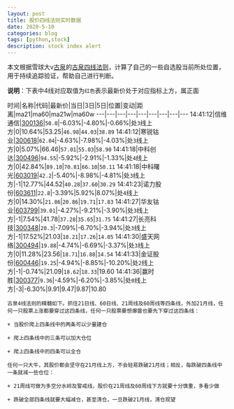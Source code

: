 ```yaml
---
layout: post
title: 股价四线法则实时数据
date: 2020-5-10
categories: blog
tags: [python,stock]
description: stock index alert
---
```



本文根据雪球大v[古泉](https://xueqiu.com/u/7148646888)的[古泉四线法则](https://xueqiu.com/7148646888/130498192)，计算了自己的一些自选股当前所处位置，用于持续追踪验证，帮助自己进行判断。

**说明**：下表中4线对应取值为`红色`表示最新价处于对应指标上方，属正面

时间|名称|代码|最新价|当日|3日|5日|位置|变动|距离|ma21|ma60|ma21w|ma60w
---|---|---|---|---|---|---|---|---
14:41:12|信维通信|[300136](https://xueqiu.com/S/SZ300136)|`50.0`|-6.03%|-4.80%|-0.66%|处`3`线上方|0|10.64%|53.25|`46.98`|`44.03`|`38.89`
14:41:12|寒锐钴业|[300618](https://xueqiu.com/S/SZ300618)|`62.04`|-4.63%|-7.98%|-4.03%|处`3`线上方|0|5.07%|66.46|`57.01`|`55.03`|`58.90`
14:41:18|中科创达|[300496](https://xueqiu.com/S/SZ300496)|`94.55`|-5.92%|-2.91%|-1.33%|处`4`线上方|0|42.84%|`89.10`|`70.81`|`66.10`|`50.11`
14:41:18|中科曙光|[603019](https://xueqiu.com/S/SH603019)|`42.2`|-5.40%|-8.98%|-4.81%|处`3`线上方|-1|12.77%|44.52|`40.28`|`37.60`|`30.29`
14:41:23|诺力股份|[603611](https://xueqiu.com/S/SH603611)|`22.8`|-3.39%|5.92%|8.07%|处`4`线上方|0|14.30%|`21.86`|`20.86`|`19.71`|`17.83`
14:41:27|华友钴业|[603799](https://xueqiu.com/S/SH603799)|`39.01`|-4.27%|-9.21%|-3.90%|处`3`线上方|-1|7.54%|41.78|`37.28`|`35.65`|`31.75`
14:41:27|长亮科技|[300348](https://xueqiu.com/S/SZ300348)|`20.3`|-7.09%|-6.70%|-3.94%|处`3`线上方|-1|17.52%|21.03|`18.21`|`17.26`|`14.05`
14:41:30|盛天网络|[300494](https://xueqiu.com/S/SZ300494)|`19.88`|-4.74%|-6.69%|-3.37%|处`3`线上方|0|11.28%|23.56|`18.71`|`16.88`|`14.54`
14:41:33|金证股份|[600446](https://xueqiu.com/S/SH600446)|`19.25`|-4.94%|-8.85%|-10.20%|处`2`线上方|-1|-0.74%|21.09|`18.62`|`18.33`|19.60
14:41:36|赢时胜|[300377](https://xueqiu.com/S/SZ300377)|`9.36`|-4.59%|-6.20%|-3.85%|处`0`线上方|-3|-6.30%|9.91|9.47|9.87|10.80

```
古泉4线法则的精髓如下。抓住21日线、60日线、21周线及60周线等四条线，外加21月线，任何一只股票上涨都要穿过这四条线，任何一只股票要想爆雷也要先下穿过这四条线：

+ 当股价爬上四条线中的两条可以少量建仓

+ 爬上四条线中的三条可以加大仓位

+ 爬上四条线中的四条可以全仓

任何一只大牛，其股价都会坚守在21月线上方，不会轻易跌破21月线；相反，每跌破四条线中一条就减一些仓位：

+ 21周线可做为多空分水岭及警戒线，股价在21周线及60周线下方就要十分慎重，多看少做

+ 跌破全部四条线就要大幅减仓，甚至清仓，一旦跌破21月线，清仓观望
```